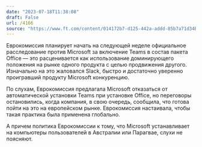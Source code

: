 ```yaml
---
date: "2023-07-18T11:38:08"
draft: False
url: /4166
source: "https://www.ft.com/content/014172b7-d125-442a-addd-85b7a71d34b1"
---
```


Еврокомиссия планирует начать на следующей неделе официальное расследование против Microsoft за включение Teams в состав пакета Office — это расценивается как использование доминирующего положения на рынке одного продукта с целью продвижения другого. Изначально на это жаловался Slack, быстро и достаточно уверенно проигравший продукту Microsoft конкуренцию.

По слухам, Еврокомиссия предлагала Microsoft отказаться от автоматической установки Teams при установке Office, но переговоры остановились, когда компания, в свою очередь, сообщила, что готова пойти на это на европейском рынке. Еврокомиссия настаивала, чтобы такая практика была применена глобально.

А причем политика Еврокомиссии к тому, что Microsoft устанавливает на компьютеры пользователей в Австралии или Парагвае, слухи не поясняют.
